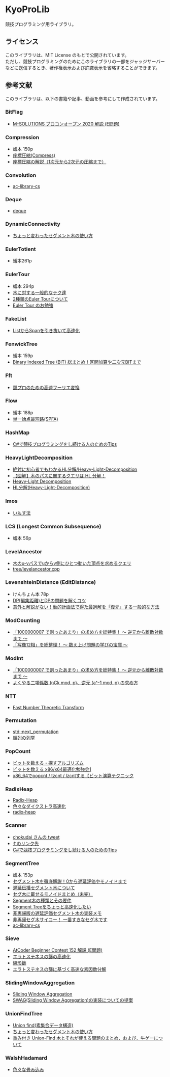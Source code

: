 # KyoProLib

競技プログラミング用ライブラリ。

## ライセンス

このライブラリは、MIT License のもとで公開されています。  
ただし、競技プログラミングのためにこのライブラリの一部をジャッジサーバーなどに送信するとき、著作権表示および許諾表示を省略することができます。

## 参考文献

このライブラリは、以下の書籍や記事、動画を参考にして作成されています。

### BitFlag

- [M-SOLUTIONS プロコンオープン 2020 解説 (E問題)](https://atcoder.jp/contests/m-solutions2020/editorial)

### Compression

- 蟻本 150p
- [座標圧縮(Compress)](https://ei1333.github.io/luzhiled/snippets/other/compress.html)
- [座標圧縮の解説（1次元から2次元の圧縮まで）](https://algo-logic.info/coordinate-compress/)

### Convolution

- [ac-library-cs](https://github.com/key-moon/ac-library-cs)

### Deque

- [deque](https://ufcpp.net/study/stl/deque.html)

### DynamicConnectivity

- [ちょっと変わったセグメント木の使い方](https://ei1333.hateblo.jp/entry/2017/12/14/000000)

### EulerTotient

- 蟻本261p

### EulerTour

- 蟻本 294p
- [木に対する一般的なテク達](https://www.npca.jp/works/magazine/2015_5/)
- [2種類のEuler Tourについて](https://beet-aizu.hatenablog.com/entry/2019/07/08/174727)
- [Euler Tour のお勉強](https://maspypy.com/euler-tour-のお勉強)

### FakeList

- [List<T>からSpan<T>を引き抜いて高速化](https://ikorin2.hatenablog.jp/entry/2020/04/13/131614)

### FenwickTree

- 蟻本 159p
- [Binary Indexed Tree (BIT) 総まとめ！区間加算や二次元BITまで](https://algo-logic.info/binary-indexed-tree/)

### Fft

- [競プロのための高速フーリエ変換](https://www.creativ.xyz/fast-fourier-transform/)

### Flow

- 蟻本 188p
- [単一始点最短路(SPFA)](https://ei1333.github.io/luzhiled/snippets/graph/shortest-path-faster-algorithm.html)

### HashMap

- [C#で競技プログラミングをし続ける人のためのTips](https://qiita.com/Camypaper/items/de6d576fe5513743a50e#dictionarykv)

### HeavyLightDecomposition

- [絶対に初心者でもわかるHL分解/Heavy-Light-Decomposition](https://qiita.com/ageprocpp/items/8dfe768218da83314989)
- [【図解】木のパスに関するクエリは HL 分解！](https://qiita.com/Pro_ktmr/items/4e1e051ea0561772afa3)
- [Heavy-Light Decomposition](https://beet-aizu.hatenablog.com/entry/2017/12/12/235950)
- [HL分解(Heavy-Light-Decomposition)](https://ei1333.github.io/luzhiled/snippets/tree/heavy-light-decomposition.html)

### Imos

- [いもす法](https://imoz.jp/algorithms/imos_method.html)

### LCS (Longest Common Subsequence)

- 蟻本 56p

### LevelAncestor

- [木のu-vパスでuからv側にひとつ動いた頂点を求めるクエリ](https://beet-aizu.hatenablog.com/entry/2020/11/02/162957)
- [tree/levelancestor.cpp](https://beet-aizu.github.io/library/tree/levelancestor.cpp)

### LevenshteinDistance (EditDistance)

- けんちょん本 78p
- [DP(編集距離)とDPの問題を解くコツ](https://www.slideshare.net/utgw/dpdp-63918394)
- [意外と解説がない！動的計画法で得た最適解を「復元」する一般的な方法](https://qiita.com/drken/items/0c7bab0384438f285f93)

### ModCounting

- [「1000000007 で割ったあまり」の求め方を総特集！ 〜 逆元から離散対数まで 〜](https://qiita.com/drken/items/3b4fdf0a78e7a138cd9a)
- [「写像12相」を総整理！ 〜 数え上げ問題の学びの宝庫 〜](https://qiita.com/drken/items/f2ea4b58b0d21621bd51)

### ModInt

- [「1000000007 で割ったあまり」の求め方を総特集！ 〜 逆元から離散対数まで 〜](https://qiita.com/drken/items/3b4fdf0a78e7a138cd9a)
- [よくやる二項係数 (nCk mod. p)、逆元 (a^-1 mod. p) の求め方](https://drken1215.hatenablog.com/entry/2018/06/08/210000)

### NTT

- [Fast Number Theoretic Transform](https://kopricky.github.io/code/FFTs/ntt.html)

### Permutation

- [std::next_permutation](https://cpprefjp.github.io/reference/algorithm/next_permutation.html)
- [順列の列挙](http://www.tbasic.org/reference/old/Permutation.html)

### PopCount

- [ビットを数える・探すアルゴリズム](http://www.nminoru.jp/~nminoru/programming/bitcount.html)
- [ビットを数える x86/x64最適化勉強会1](https://www.slideshare.net/takesako/x86x64-sse42-popcnt)
- [x86_64でpopcnt / tzcnt / lzcntする【ビット演算テクニック](https://qiita.com/ocxtal/items/01c46b15cb1f2e656887)

### RadixHeap

- [Radix-Heap](https://ei1333.github.io/algorithm/radix-heap.html)
- [色々なダイクストラ高速化](https://www.slideshare.net/yosupo/ss-46612984)
- [radix-heap](https://github.com/iwiwi/radix-heap/blob/master/README_ja.md)

### Scanner

- [chokudai さんの tweet](https://twitter.com/chokudai/status/1051741812501536769?s=20)
- [↑のリンク先](https://atcoder.jp/contests/agc028/submissions/3392785)
- [C#で競技プログラミングをし続ける人のためのTips](https://qiita.com/Camypaper/items/de6d576fe5513743a50e#入出力の高速化)

### SegmentTree

- 蟻本 153p
- [セグメント木を徹底解説！0から遅延評価やモノイドまで](https://algo-logic.info/segment-tree/)
- [遅延伝播セグメント木について](https://beet-aizu.hatenablog.com/entry/2017/12/01/225955)
- [セグ木に載せるモノイドまとめ（未完）](https://beet-aizu.hatenablog.com/entry/2019/03/12/171221)
- [Segment木の種類とその要件](https://kimiyuki.net/blog/2017/01/17/segment-tree-requirements/)
- [Segment Treeをちょっと高速化したい](https://komiyam.hatenadiary.org/entry/20131202/1385992406)
- [非再帰版の遅延評価セグメント木の実装メモ](https://smijake3.hatenablog.com/entry/2018/11/03/100133)
- [非再帰セグ木サイコー！ 一番すきなセグ木です](https://hcpc-hokudai.github.io/archive/structure_segtree_001.pdf)
- [ac-library-cs](https://github.com/key-moon/ac-library-cs)

### Sieve

- [AtCoder Beginner Contest 152 解説 (E問題)](https://www.youtube.com/watch?v=UTVg7wzMWQc&feature=youtu.be)
- [エラトステネスの篩の高速化](https://qiita.com/peria/items/a4ff4ddb3336f7b81d50)
- [線形篩](https://37zigen.com/線形篩/)
- [エラトステネスの篩に基づく高速な素因数分解](https://qiita.com/rsk0315_h4x/items/ff3b542a4468679fb409)

### SlidingWindowAggregation

- [Sliding Window Aggregation](https://scrapbox.io/data-structures/Sliding_Window_Aggregation)
- [SWAG(Sliding Window Aggregation)の実装についての提案](https://motsu-xe.hatenablog.com/entry/2019/12/06/192424)

### UnionFindTree

- [Union find(素集合データ構造)](https://www.slideshare.net/chokudai/union-find-49066733)
- [ちょっと変わったセグメント木の使い方](https://ei1333.hateblo.jp/entry/2017/12/14/000000)
- [重み付き Union-Find 木とそれが使える問題のまとめ、および、牛ゲーについて](https://qiita.com/drken/items/cce6fc5c579051e64fab)

### WalshHadamard

- [色々な畳み込み](https://kazuma8128.hatenablog.com/entry/2018/05/31/144519)